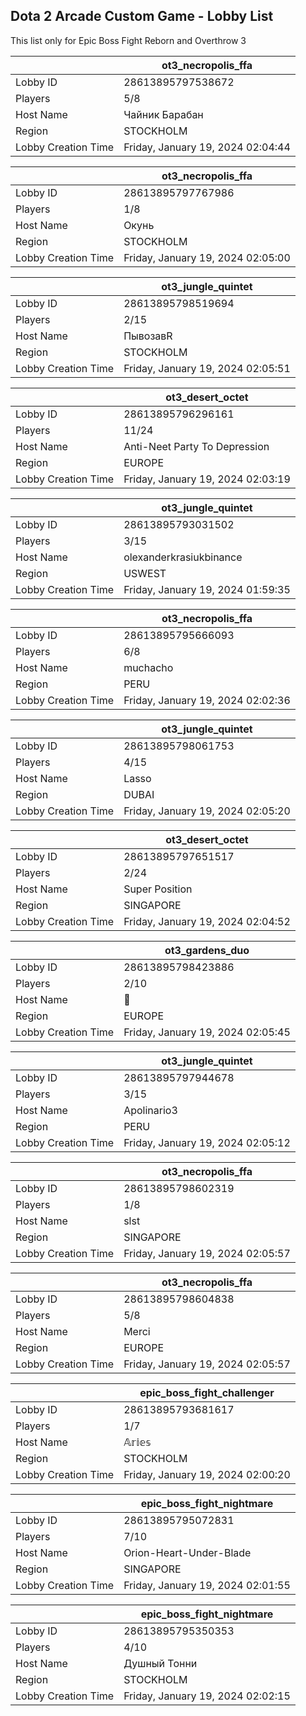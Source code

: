 ## Dota 2 Arcade Custom Game - Lobby List

This list only for Epic Boss Fight Reborn and Overthrow 3

|  | ot3_necropolis_ffa |
| ------ | ------ |
| Lobby ID | 28613895797538672 |
| Players | 5/8 |
| Host Name | Чайник Барабан |
| Region | STOCKHOLM |
| Lobby Creation Time | Friday, January 19, 2024 02:04:44 |


|  | ot3_necropolis_ffa |
| ------ | ------ |
| Lobby ID | 28613895797767986 |
| Players | 1/8 |
| Host Name | Окунь |
| Region | STOCKHOLM |
| Lobby Creation Time | Friday, January 19, 2024 02:05:00 |


|  | ot3_jungle_quintet |
| ------ | ------ |
| Lobby ID | 28613895798519694 |
| Players | 2/15 |
| Host Name | ПывозавR |
| Region | STOCKHOLM |
| Lobby Creation Time | Friday, January 19, 2024 02:05:51 |


|  | ot3_desert_octet |
| ------ | ------ |
| Lobby ID | 28613895796296161 |
| Players | 11/24 |
| Host Name | Anti-Neet Party To Depression |
| Region | EUROPE |
| Lobby Creation Time | Friday, January 19, 2024 02:03:19 |


|  | ot3_jungle_quintet |
| ------ | ------ |
| Lobby ID | 28613895793031502 |
| Players | 3/15 |
| Host Name | olexanderkrasiukbinance |
| Region | USWEST |
| Lobby Creation Time | Friday, January 19, 2024 01:59:35 |


|  | ot3_necropolis_ffa |
| ------ | ------ |
| Lobby ID | 28613895795666093 |
| Players | 6/8 |
| Host Name | muchacho |
| Region | PERU |
| Lobby Creation Time | Friday, January 19, 2024 02:02:36 |


|  | ot3_jungle_quintet |
| ------ | ------ |
| Lobby ID | 28613895798061753 |
| Players | 4/15 |
| Host Name | Lasso |
| Region | DUBAI |
| Lobby Creation Time | Friday, January 19, 2024 02:05:20 |


|  | ot3_desert_octet |
| ------ | ------ |
| Lobby ID | 28613895797651517 |
| Players | 2/24 |
| Host Name | Super Position |
| Region | SINGAPORE |
| Lobby Creation Time | Friday, January 19, 2024 02:04:52 |


|  | ot3_gardens_duo |
| ------ | ------ |
| Lobby ID | 28613895798423886 |
| Players | 2/10 |
| Host Name | 🍌 |
| Region | EUROPE |
| Lobby Creation Time | Friday, January 19, 2024 02:05:45 |


|  | ot3_jungle_quintet |
| ------ | ------ |
| Lobby ID | 28613895797944678 |
| Players | 3/15 |
| Host Name | Apolinario3 |
| Region | PERU |
| Lobby Creation Time | Friday, January 19, 2024 02:05:12 |


|  | ot3_necropolis_ffa |
| ------ | ------ |
| Lobby ID | 28613895798602319 |
| Players | 1/8 |
| Host Name | slst |
| Region | SINGAPORE |
| Lobby Creation Time | Friday, January 19, 2024 02:05:57 |


|  | ot3_necropolis_ffa |
| ------ | ------ |
| Lobby ID | 28613895798604838 |
| Players | 5/8 |
| Host Name | Merci |
| Region | EUROPE |
| Lobby Creation Time | Friday, January 19, 2024 02:05:57 |


|  | epic_boss_fight_challenger |
| ------ | ------ |
| Lobby ID | 28613895793681617 |
| Players | 1/7 |
| Host Name | 𝔸𝕣𝕚𝕖𝕤 |
| Region | STOCKHOLM |
| Lobby Creation Time | Friday, January 19, 2024 02:00:20 |


|  | epic_boss_fight_nightmare |
| ------ | ------ |
| Lobby ID | 28613895795072831 |
| Players | 7/10 |
| Host Name | Orion-Heart-Under-Blade |
| Region | SINGAPORE |
| Lobby Creation Time | Friday, January 19, 2024 02:01:55 |


|  | epic_boss_fight_nightmare |
| ------ | ------ |
| Lobby ID | 28613895795350353 |
| Players | 4/10 |
| Host Name | Душный Тонни |
| Region | STOCKHOLM |
| Lobby Creation Time | Friday, January 19, 2024 02:02:15 |


